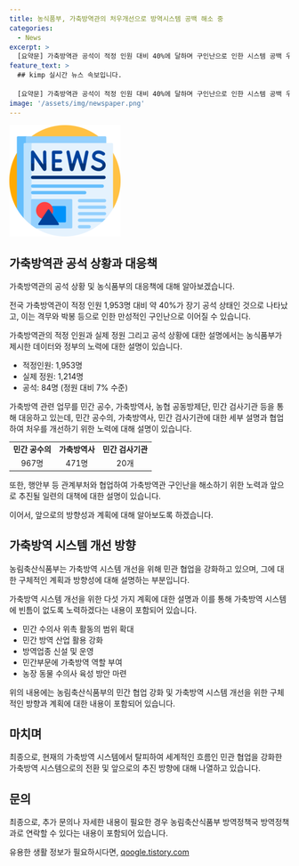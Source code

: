 ```yaml
---
title: 농식품부, 가축방역관의 처우개선으로 방역시스템 공백 해소 중
categories:
  - News
excerpt: >
  [요약문] 가축방역관 공석이 적정 인원 대비 40%에 달하며 구인난으로 인한 시스템 공백 우려가 속출하고 있음. 농식품부는 민간 공수, 가축방역사 및 농협 공동방제단을 활용하여 대응. 또한, 행안부와의 협업으로 처우를 개선하고, 민간 검사기관에 정부검사 물량을 위탁하여 업무 부담을 경감할 계획. 민관 협업 강화, 민간 방역 산업 활용 등을 통해 가축방역 시스템 강화 방안도 추진 중. (150자)
feature_text: >
  ## kimp 실시간 뉴스 속보입니다.

  [요약문] 가축방역관 공석이 적정 인원 대비 40%에 달하며 구인난으로 인한 시스템 공백 우려가 속출하고 있음. 농식품부는 민간 공수, 가축방역사 및 농협 공동방제단을 활용하여 대응. 또한, 행안부와의 협업으로 처우를 개선하고, 민간 검사기관에 정부검사 물량을 위탁하여 업무 부담을 경감할 계획. 민관 협업 강화, 민간 방역 산업 활용 등을 통해 가축방역 시스템 강화 방안도 추진 중. (150자)
image: '/assets/img/newspaper.png'
---
```


<p><img src="/assets/img/newspaper.png" alt="kimplant 속보" /></p>

<h2 data-ke-size="size26">가축방역관 공석 상황과 대응책</h2>

<p>가축방역관의 공석 상황 및 농식품부의 대응책에 대해 알아보겠습니다.</p>

<p data-ke-size="size16">전국 가축방역관이 적정 인원 1,953명 대비 약 40%가 장기 공석 상태인 것으로 나타났고, 이는 격무와 박봉 등으로 인한 만성적인 구인난으로 이어질 수 있습니다.</p>

<p>가축방역관의 적정 인원과 실제 정원 그리고 공석 상황에 대한 설명에서는 농식품부가 제시한 데이터와 정부의 노력에 대한 설명이 있습니다.</p>

<ul>
  <li>적정인원: 1,953명</li>
  <li>실제 정원: 1,214명</li>
  <li>공석: 84명 (정원 대비 7% 수준)</li>
</ul>

<p>가축방역 관련 업무를 민간 공수, 가축방역사, 농협 공동방제단, 민간 검사기관 등을 통해 대응하고 있는데, 민간 공수의, 가축방역사, 민간 검사기관에 대한 세부 설명과 협업하여 처우를 개선하기 위한 노력에 대해 설명이 있습니다.</p>

<table>
  <tr>
    <td style="text-align: center; height: 17px;"><b>민간 공수의</b></td>
    <td style="text-align: center; height: 17px;"><b>가축방역사</b></td>
    <td style="text-align: center; height: 17px;"><b>민간 검사기관</b></td>
  </tr>
  <tr>
    <td style="text-align: center; height: 17px;">967명</td>
    <td style="text-align: center; height: 17px;">471명</td>
    <td style="text-align: center; height: 17px;">20개</td>
  </tr>
</table>

<p data-ke-size="size16">또한, 행안부 등 관계부처와 협업하여 가축방역관 구인난을 해소하기 위한 노력과 앞으로 추진될 일련의 대책에 대한 설명이 있습니다.</p>

<p>이어서, 앞으로의 방향성과 계획에 대해 알아보도록 하겠습니다.</p>

<h2 data-ke-size="size26">가축방역 시스템 개선 방향</h2>

<p data-ke-size="size16">농림축산식품부는 가축방역 시스템 개선을 위해 민관 협업을 강화하고 있으며, 그에 대한 구체적인 계획과 방향성에 대해 설명하는 부분입니다.</p>

<p>가축방역 시스템 개선을 위한 다섯 가지 계획에 대한 설명과 이를 통해 가축방역 시스템에 빈틈이 없도록 노력하겠다는 내용이 포함되어 있습니다.</p>

<ul>
  <li>민간 수의사 위촉 활동의 범위 확대</li>
  <li>민간 방역 산업 활용 강화</li>
  <li>방역업종 신설 및 운영</li>
  <li>민간부문에 가축방역 역할 부여</li>
  <li>농장 동물 수의사 육성 방안 마련</li>
</ul>

<p data-ke-size="size16">위의 내용에는 농림축산식품부의 민간 협업 강화 및 가축방역 시스템 개선을 위한 구체적인 방향과 계획에 대한 내용이 포함되어 있습니다.</p>

<h2 data-ke-size="size26">마치며</h2>

<p data-ke-size="size16">최종으로, 현재의 가축방역 시스템에서 탈피하여 세계적인 흐름인 민관 협업을 강화한 가축방역 시스템으로의 전환 및 앞으로의 추진 방향에 대해 나열하고 있습니다.</p>

<h2 data-ke-size="size26">문의</h2>

<p data-ke-size="size16">최종으로, 추가 문의나 자세한 내용이 필요한 경우 농림축산식품부 방역정책국 방역정책과로 연락할 수 있다는 내용이 포함되어 있습니다.</p>
유용한 생활 정보가 필요하시다면, <a href="https://qoogle.tistory.com" rel="dofollow">qoogle.tistory.com</a>


